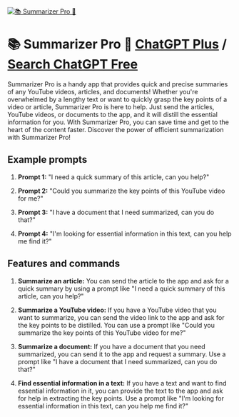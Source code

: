 
[![📚 Summarizer Pro 📄](https://files.oaiusercontent.com/file-sOeVCnmFvPGCRnzWLIDk3A6w?se=2123-10-23T07%3A49%3A21Z&sp=r&sv=2021-08-06&sr=b&rscc=max-age%3D31536000%2C%20immutable&rscd=attachment%3B%20filename%3D68822712-328e-4ac0-8631-d010e47586cb.png&sig=M17dDJWWgSP%2BaNNy0JbrnS7jSzMM7TSfiT51U/UpiEw%3D)](https://chat.openai.com/g/g-uwJFgQQ4i-summarizer-pro)

# 📚 Summarizer Pro 📄 [ChatGPT Plus](https://chat.openai.com/g/g-uwJFgQQ4i-summarizer-pro) / [Search ChatGPT Free](https://gptcall.net/index.html#/?search=%F0%9F%93%9A%20Summarizer%20Pro%20%F0%9F%93%84)

Summarizer Pro is a handy app that provides quick and precise summaries of any YouTube videos, articles, and documents! Whether you're overwhelmed by a lengthy text or want to quickly grasp the key points of a video or article, Summarizer Pro is here to help. Just send the articles, YouTube videos, or documents to the app, and it will distill the essential information for you. With Summarizer Pro, you can save time and get to the heart of the content faster. Discover the power of efficient summarization with Summarizer Pro!

## Example prompts

1. **Prompt 1:** "I need a quick summary of this article, can you help?"

2. **Prompt 2:** "Could you summarize the key points of this YouTube video for me?"

3. **Prompt 3:** "I have a document that I need summarized, can you do that?"

4. **Prompt 4:** "I'm looking for essential information in this text, can you help me find it?"

## Features and commands

1. **Summarize an article:** You can send the article to the app and ask for a quick summary by using a prompt like "I need a quick summary of this article, can you help?"

2. **Summarize a YouTube video:** If you have a YouTube video that you want to summarize, you can send the video link to the app and ask for the key points to be distilled. You can use a prompt like "Could you summarize the key points of this YouTube video for me?"

3. **Summarize a document:** If you have a document that you need summarized, you can send it to the app and request a summary. Use a prompt like "I have a document that I need summarized, can you do that?"

4. **Find essential information in a text:** If you have a text and want to find essential information in it, you can provide the text to the app and ask for help in extracting the key points. Use a prompt like "I'm looking for essential information in this text, can you help me find it?"



